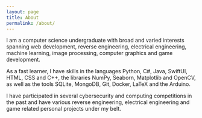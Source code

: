 ```yaml
---
layout: page
title: About
permalink: /about/
---
```


I am a computer science undergraduate with broad and varied interests spanning web development, reverse engineering, electrical engineering, machine learning, image processing, computer graphics and game development. 

As a fast learner, I have skills in the languages Python, C#, Java, SwiftUI, HTML, CSS and C++, the libraries NumPy, Seaborn, Matplotlib and OpenCV, as well as the tools SQLite, MongoDB, Git, Docker, LaTeX and the Arduino. 

I have participated in several cybersecurity and computing competitions in the past and have various reverse engineering, electrical engineering and game related personal projects under my belt. 